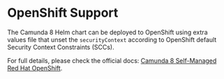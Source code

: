 # OpenShift Support

The Camunda 8 Helm chart can be deployed to OpenShift using extra values file that unset the `securityContext`
according to OpenShift default Security Context Constraints (SCCs).

For full details, please check the official docs:
[Camunda 8 Self-Managed Red Hat OpenShift](https://docs.camunda.io/docs/self-managed/platform-deployment/helm-kubernetes/platforms/redhat-openshift/).
